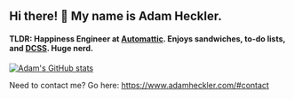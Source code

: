 ## Hi there! 👋 My name is Adam Heckler.

#### TLDR: Happiness Engineer at [Automattic](https://automattic.com/). Enjoys sandwiches, to-do lists, and [DCSS](https://crawl.develz.org/). Huge nerd.

[![Adam's GitHub stats](https://github-readme-stats.vercel.app/api?username=aheckler&count_private=true&hide=stars&show_icons=true&include_all_commits=true)](https://github.com/aheckler)

Need to contact me? Go here: https://www.adamheckler.com/#contact
